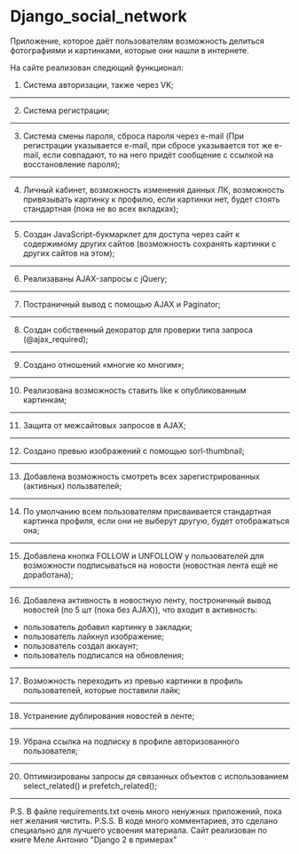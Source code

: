 # Django_social_network
Приложение, которое даёт пользователям возможность делиться фотографиями и картинками, которые они нашли в интернете.

На сайте реализован следющий функционал:

1. Система авторизации, также через VK; 
----------
2. Система регистрации;
----------
3. Система смены пароля, сброса пароля через e-mail (При регистрации указывается e-mail, при сбросе указывается тот же e-mail, если совпадают, то на него придёт сообщение с ссылкой на восстановление пароля);
----------
4. Личный кабинет, возможность изменения данных ЛК, возможность привязывать картинку к профилю, если картинки нет, будет стоять стандартная (пока не во всех вкладках);
----------
5. Создан JavaScript-букмарклет для доступа через сайт к содержимому других сайтов (возможность сохранять картинки с других сайтов на этом);
----------
6. Реализаваны AJAX-запросы с jQuery;
----------
7. Постраничный вывод с помощью AJAX и Paginator;
----------
8. Создан собственный декоратор для проверки типа запроса (@ajax_required);
----------
9. Создано отношений «многие ко многим»;
----------
10. Реализована возможность ставить like к опубликованным картинкам;
----------
11. Защита от межсайтовых запросов в AJAX;
----------
12. Создано превью изображений с помощью sorl-thumbnail;
----------
13. Добавлена возможность смотреть всех зарегистрированных (активных) пользвателей;
----------
14. По умолчанию всем пользователям присваивается стандартная картинка профиля, если они не выберут другую, будет отображаться она;
----------
15. Добавлена кнопка FOLLOW и UNFOLLOW у пользователей для возможности подписываться на новости (новостная лента ещё не доработана);
----------
16. Добавлена активность в новостную ленту, построничный вывод новостей (по 5 шт (пока без AJAX)), что входит в активность: 

  - пользователь добавил картинку в закладки;
  - пользователь лайкнул изображение;
  - пользователь создал аккаунт;
  - пользователь подписался на обновления;
  
----------
17. Возможность переходить из превью картинки в профиль пользователей, которые поставили лайк;
----------
18. Устранение дублирования новостей в ленте;
----------
19. Убрана ссылка на подписку в профиле авторизованного пользователя;
----------
20. Оптимизированы запросы дя связанных объектов с использованием select_related() и prefetch_related();
----------
P.S. В файле requirements.txt очень много ненужных приложений, пока нет желания чистить. 
P.S.S. В коде много комментариев, это сделано специально для лучшего усвоения материала. Сайт реализован по книге Меле Антонио "Django 2 в примерах"
